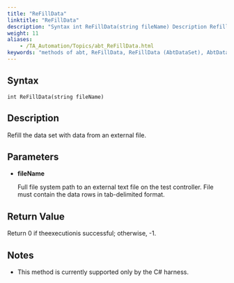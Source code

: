 ```yaml
--- 
title: "ReFillData"
linktitle: "ReFillData"
description: "Syntax int ReFillData(string fileName) Description Refill the data set with data from an external file. Parameters fileName Full file system path to an external text file on the test controller. File ..."
weight: 11
aliases: 
    - /TA_Automation/Topics/abt_ReFillData.html
keywords: "methods of abt, ReFillData, ReFillData (AbtDataSet), AbtDataSet, refilldata, abtdataset refilldata, refill dataset with external file"
---
```


## Syntax

`int ReFillData(string fileName)`

## Description  

Refill the data set with data from an external file.

## Parameters  

-   **fileName**

    Full file system path to an external text file on the test controller. File must contain the data rows in tab-delimited format.


## Return Value

Return 0 if theexecutionis successful; otherwise, -1.

## Notes

-   This method is currently supported only by the C\# harness.




